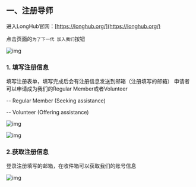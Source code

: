 ## 一、注册导师

进入LongHub官网：[https://longhub.org/](https://longhub.org/)

点击页面的`为了下一代 加入我们`按钮

![img](../assets/T14.png)

### 1. 填写注册信息

填写注册表单，填写完成后会有注册信息发送到邮箱（注册填写的邮箱）
申请者可以申请成为我们的Regular Member或者Volunteer 

-- Regular Member (Seeking assistance)

-- Volunteer (Offering assistance)

![img](../assets/T14.png)

![img](../assets/T14.png)

### 2.获取注册信息

登录注册填写的邮箱，在收件箱可以获取我们的账号信息

![img](../assets/T14.png)
